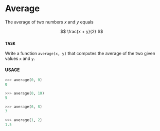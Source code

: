 # Average

The average of two numbers $x$ and $y$ equals

$$
\frac{x + y}{2}
$$

### `TASK`

Write a function `average(x, y)` that computes the average of the two given values `x` and `y`.


#### USAGE

```python
>>> average(0, 0)
0

>>> average(0, 10)
5

>>> average(6, 8)
7

>>> average(1, 2)
1.5
```


